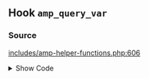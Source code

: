 ## Hook `amp_query_var`

### Source

[includes/amp-helper-functions.php:606](https://github.com/ampproject/amp-wp/blob/develop/includes/amp-helper-functions.php#L606)

<details>
<summary>Show Code</summary>

```php
return apply_filters( 'amp_query_var', defined( 'AMP_QUERY_VAR' ) ? AMP_QUERY_VAR : QueryVar::AMP );```

</details>
